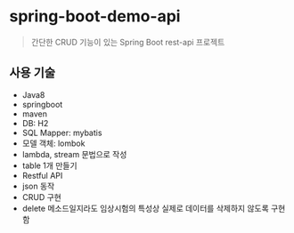 # spring-boot-demo-api
> 간단한 CRUD 기능이 있는 Spring Boot rest-api 프로젝트

## 사용 기술
- Java8
- springboot
- maven
- DB: H2
- SQL Mapper: mybatis
- 모델 객체: lombok
- lambda, stream 문법으로 작성
- table 1개 만들기
- Restful API
- json 동작    
- CRUD 구현
- delete 메소드일지라도 임상시험의 특성상 실제로 데이터를 삭제하지 않도록 구현함
